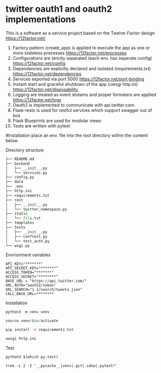# twitter oauth1 and oauth2 implementations

This is a software as a service project based on the Twelve-Factor design
https://12factor.net/

1. Factory pattern (create_app) is applied to execute the app as one or 
more stateless processes https://12factor.net/processes
1. Configurations are strictly separated (each env. has seperate config) 
https://12factor.net/config
1. Dependencies are explicitly declared and 
isolated (requirements.txt) https://12factor.net/dependencies
1. Services exported via port 5000 https://12factor.net/port-binding
1. Instant start and graceful shutdown of the app (uwsgi http.ini) 
https://12factor.net/disposability
1. Logging are treated as event streams and 
proper formaters are applied https://12factor.net/logs
1. Oauth2 is implemented to communicate with api.twitter.com.
1. Flask-restx is used for restful services which support 
swagger out of box
1. Flask Blueprints are used for modular views
1. Tests are written with pytest

#Installation
place an env. file into the root directory within the content below

Directory structure
```python
├── README.md
├── backend
│   ├── __init__.py
│   └── services.py
├── config.py
├── data
├── .env
├── http.ini
├── requirements.txt
├── rest
│   ├── __init__.py
│   └── twitter_namespace.py
├── static
│   └── file.txt
├── templates
├── tests
│   ├── __init__.py
│   ├── conftest.py
│   └── test_auth.py
└── wsgi.py

```
Envrionment variables
```.env
API_KEY="*******"
API_SECRET_KEY="*******"
ACCESS_TOKEN="*******"
ACCESS_SECRET="********"
BASE_URL = "https://api.twitter.com/"
URL_AUTH="oauth2/token"
URL_SEARCH="1.1/search/tweets.json"
CALL_BACK_URL=********
```

Installation
```python
python3 -m venv venv

source venv/bin/activate

pip install -r requirements.txt

uwsgi http.ini

```
Test
```python
python3 $(which py.test)
```

```commandline
tree -L 2 -I '__pycache__|venv|.git|.idea|.pytest*'
```



